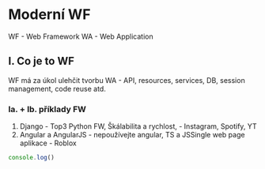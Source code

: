 # Moderní WF
WF - Web Framework
WA - Web Application
## I. Co je to WF
WF má za úkol ulehčit tvorbu WA - API, resources, services, DB, session management, code reuse atd.

### Ia. + Ib. příklady FW
1. Django - Top3 Python FW, Škálabilita a rychlost,  - Instagram, Spotify, YT
2. Angular a AngularJS - nepoužívejte angular, TS a JSSingle web page aplikace - Roblox 

```js
console.log()


```
